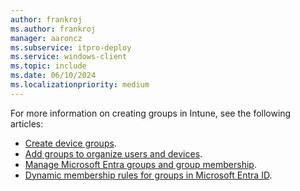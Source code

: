 ```yaml
---
author: frankroj
ms.author: frankroj
manager: aaroncz
ms.subservice: itpro-deploy
ms.service: windows-client
ms.topic: include
ms.date: 06/10/2024
ms.localizationpriority: medium
---
```


<!-- This file is shared by the following articles:

tutorial/pre-provisioning/azure-ad-join-device-group.md
tutorial/pre-provisioning/hybrid-azure-ad-join-device-group.md
tutorial/self-deploying/self-deploying-device-group.md
tutorial/user-driven/azure-ad-join-device-group.md
tutorial/user-driven/hybrid-azure-ad-join-device-group.md
device-preparation/tutorial/user-driven/entra-join-device-group.md
device-preparation/tutorial/user-driven/entra-join-user-group.md

Headings are driven by article context. -->

For more information on creating groups in Intune, see the following articles:

- [Create device groups](/mem/autopilot/enrollment-autopilot).
- [Add groups to organize users and devices](/mem/intune/fundamentals/groups-add).
- [Manage Microsoft Entra groups and group membership](/azure/active-directory/fundamentals/how-to-manage-groups).
- [Dynamic membership rules for groups in Microsoft Entra ID](/entra/identity/users/groups-dynamic-membership).
